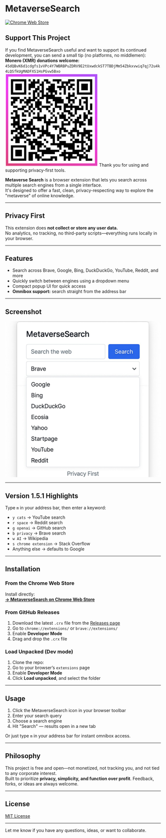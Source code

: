 # MetaverseSearch

[![Chrome Web Store](https://img.shields.io/chrome-web-store/v/podlebodapccbabemoihfnpfhebfoogf?label=Install%20from%20Chrome%20Web%20Store)](https://chromewebstore.google.com/detail/metaversesearch/podlebodapccbabemoihfnpfhebfoogf)

## Support This Project

If you find MetaverseSearch useful and want to support its continued development, you can send a small tip (no platforms, no middlemen):
**Monero (XMR) donations welcome:** `45dQBvK6d1cdgfs1vVPc4Y7WBRBPuZDRV9E2tUxwdckST7TBDjMm54Zbkxvwiq7qj72u4k4LQSfkUgMADFXS1HsPGvw5Bxo`
<br>
![Monero QR](./monero_qr_optimized.png)
Thank you for using and supporting privacy-first tools.

**Metaverse Search** is a browser extension that lets you search across multiple search engines from a single interface.  
It's designed to offer a fast, clean, privacy-respecting way to explore the "metaverse" of online knowledge.

---

## Privacy First

This extension does **not collect or store any user data.**  
No analytics, no tracking, no third-party scripts—everything runs locally in your browser.

---

## Features

- Search across Brave, Google, Bing, DuckDuckGo, YouTube, Reddit, and more
- Quickly switch between engines using a dropdown menu
- Compact popup UI for quick access
- **Omnibox support:** search straight from the address bar

---

## Screenshot

![MetaverseSearch Popup UI](metaversesearch_screenshot.jpg)

---

## Version 1.5.1 Highlights

Type `m` in your address bar, then enter a keyword:

- `y cats` → YouTube search
- `r space` → Reddit search
- `g openai` → GitHub search
- `b privacy` → Brave search
- `w AI` → Wikipedia
- `s chrome extension` → Stack Overflow
- Anything else → defaults to Google

---

## Installation

### From the Chrome Web Store
Install directly:  
[**→ MetaverseSearch on Chrome Web Store**](https://chromewebstore.google.com/detail/metaversesearch/podlebodapccbabemoihfnpfhebfoogf)

### From GitHub Releases
1. Download the latest `.crx` file from the [Releases page](https://github.com/appcod8/metaversesearch/releases)
2. Go to `chrome://extensions/` or `brave://extensions/`
3. Enable **Developer Mode**
4. Drag and drop the `.crx` file

### Load Unpacked (Dev mode)
1. Clone the repo:
2. Go to your browser’s `extensions` page
3. Enable **Developer Mode**
4. Click **Load unpacked**, and select the folder

---

## Usage

1. Click the MetaverseSearch icon in your browser toolbar
2. Enter your search query
3. Choose a search engine
4. Hit "Search" — results open in a new tab

Or just type `m` in your address bar for instant omnibox access.

---

## Philosophy

This project is free and open—not monetized, not tracking you, and not tied to any corporate interest.  
Built to prioritize **privacy, simplicity, and function over profit**. Feedback, forks, or ideas are always welcome.

---

## License

[MIT License](https://mit-license.org/)

---

Let me know if you have any questions, ideas, or want to collaborate.
